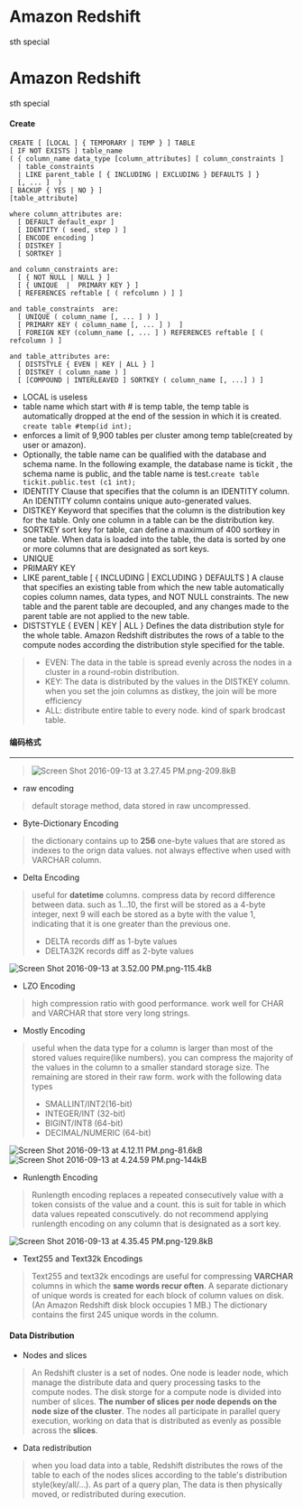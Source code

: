 # Amazon Redshift

sth special

# Amazon Redshift

sth special

#### Create

```
CREATE [ [LOCAL ] { TEMPORARY | TEMP } ] TABLE 
[ IF NOT EXISTS ] table_name
( { column_name data_type [column_attributes] [ column_constraints ] 
  | table_constraints
  | LIKE parent_table [ { INCLUDING | EXCLUDING } DEFAULTS ] } 
  [, ... ]  )
[ BACKUP { YES | NO } ]
[table_attribute]

where column_attributes are:
  [ DEFAULT default_expr ]
  [ IDENTITY ( seed, step ) ] 
  [ ENCODE encoding ] 
  [ DISTKEY ]
  [ SORTKEY ]

and column_constraints are:
  [ { NOT NULL | NULL } ]
  [ { UNIQUE  |  PRIMARY KEY } ]
  [ REFERENCES reftable [ ( refcolumn ) ] ] 

and table_constraints  are:
  [ UNIQUE ( column_name [, ... ] ) ]
  [ PRIMARY KEY ( column_name [, ... ] )  ]
  [ FOREIGN KEY (column_name [, ... ] ) REFERENCES reftable [ ( refcolumn ) ] 

and table_attributes are:
  [ DISTSTYLE { EVEN | KEY | ALL } ] 
  [ DISTKEY ( column_name ) ]
  [ [COMPOUND | INTERLEAVED ] SORTKEY ( column_name [, ...] ) ]
```
- LOCAL is useless
- table name which start with # is temp table, the temp table is automatically dropped at the end of the session in which it is created. `create table #temp(id int);`
- enforces a limit of 9,900 tables per cluster among temp table(created by user or amazon).
- Optionally, the table name can be qualified with the database and schema name. In the following example, the database name is tickit , the schema name is public, and the table name is test.`create table tickit.public.test (c1 int);`
- IDENTITY Clause that specifies that the column is an IDENTITY column. An IDENTITY column contains unique auto-generated values. 
- DISTKEY Keyword that specifies that the column is the distribution key for the table. Only one column in a table can be the distribution key. 
- SORTKEY sort key for table, can define a maximum of 400 sortkey in one table. When data is loaded into the table, the data is sorted by one or more columns that are designated as sort keys.
- UNIQUE
- PRIMARY KEY
- LIKE parent_table [ { INCLUDING | EXCLUDING } DEFAULTS ] A clause that specifies an existing table from which the new table automatically copies column names, data types, and NOT NULL constraints. The new table and the parent table are decoupled, and any changes made to the parent table are not applied to the new table. 
- DISTSTYLE { EVEN | KEY | ALL } Defines the data distribution style for the whole table. Amazon Redshift distributes the rows of a table to the compute nodes according the distribution style specified for the table.
 > - EVEN: The data in the table is spread evenly across the nodes in a cluster in a round-robin distribution. 
> - KEY: The data is distributed by the values in the DISTKEY column. when you set the join columns as distkey, the join will be more efficiency
> - ALL: distribute entire table to every node. kind of spark brodcast table.

#### 编码格式


----------

>  ![Screen Shot 2016-09-13 at 3.27.45 PM.png-209.8kB][1]

- raw encoding 
> default storage method, data stored in raw uncompressed.

- Byte-Dictionary Encoding
> the dictionary contains up to **256** one-byte values that are stored as indexes to the orign data values. not always effective when used with VARCHAR column. 

- Delta Encoding
> useful for **datetime** columns.  compress data by record difference between data. such as 1...10, the first will be stored as a 4-byte integer, next 9 will each be stored as a byte with the value 1, indicating that it is one greater than the previous one. 
> - DELTA records diff as 1-byte values
> - DELTA32K records diff as 2-byte values




![Screen Shot 2016-09-13 at 3.52.00 PM.png-115.4kB][2]



- LZO Encoding 
> high compression ratio with good performance. work well for CHAR and VARCHAR that store very long strings.

- Mostly Encoding
> useful when the data type for a column is larger than most of the stored values require(like numbers). you can compress the majority of the values in the column to a smaller standard storage size. The remaining are stored in their raw form. 
> work with the following data types
> - SMALLINT/INT2(16-bit) 
> - INTEGER/INT (32-bit)
> - BIGINT/INT8 (64-bit)
> - DECIMAL/NUMERIC (64-bit)

![Screen Shot 2016-09-13 at 4.12.11 PM.png-81.6kB][3]
![Screen Shot 2016-09-13 at 4.24.59 PM.png-144kB][4]

- Runlength Encoding
> Runlength encoding replaces a repeated consecutively value with a token consists of the value and a count. this is suit for table in which data values repeated conscutively. 
>  do not recommend applying runlength encoding on any column that is designated as a sort key. 

![Screen Shot 2016-09-13 at 4.35.45 PM.png-129.8kB][5]


- Text255 and Text32k Encodings
> Text255 and text32k encodings are useful for compressing **VARCHAR** columns in which the **same words recur often**. A separate dictionary of unique words is created for each block of column values on disk. (An Amazon Redshift disk block occupies 1 MB.) The dictionary contains the first 245 unique words in the column. 

#### Data Distribution

- Nodes and slices
> An Redshift cluster is a set of nodes. One node is leader node, which manage the distribute data and query processing tasks to the compute nodes.
The disk storge for a compute node is divided into number of slices.  **The number of slices per node depends on the node size of the cluster**. 
The nodes all participate in parallel query execution, working on data that is distributed as evenly as possible across the **slices**.

- Data redistribution
> when you load data into a table, Redshift distributes the rows of the table to each of the nodes slices according to the table's distribution style(key/all/...).
 As part of a query plan, The data is then physically moved, or redistributed during execution.

  [1]: http://static.zybuluo.com/ZeoJun/d3dhux61k5aif3z3pyjj1cmc/Screen%20Shot%202016-09-13%20at%203.27.45%20PM.png
  [2]: http://static.zybuluo.com/ZeoJun/hacyexn4u7u8cifd8bc8me8e/Screen%20Shot%202016-09-13%20at%203.52.00%20PM.png
  [3]: http://static.zybuluo.com/ZeoJun/bv1rkoly8s0vrp0xvbdxij9l/Screen%20Shot%202016-09-13%20at%204.12.11%20PM.png
  [4]: http://static.zybuluo.com/ZeoJun/uzfyg8be9sg6qagdb9pchf6p/Screen%20Shot%202016-09-13%20at%204.24.59%20PM.png
  [5]: http://static.zybuluo.com/ZeoJun/mioe3fmzt4oizyt19ccj0ko9/Screen%20Shot%202016-09-13%20at%204.35.45%20PM.png
